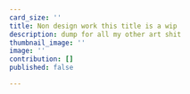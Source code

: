 ```yaml
---
card_size: ''
title: Non design work this title is a wip
description: dump for all my other art shit
thumbnail_image: ''
image: ''
contribution: []
published: false

---
```

